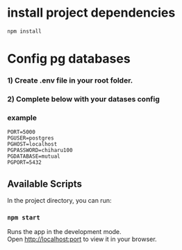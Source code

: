 # install project dependencies

``` npm install ```



# Config pg databases

### 1) Create .env file in your root folder.
### 2) Complete below with your datases config

### example
```
PORT=5000
PGUSER=postgres
PGHOST=localhost
PGPASSWORD=chiharu100
PGDATABASE=mutual
PGPORT=5432
```
## Available Scripts

In the project directory, you can run:

### `npm start`

Runs the app in the development mode.\
Open [http://localhost:port](http://localhost:port) to view it in your browser.
